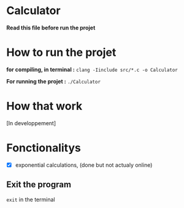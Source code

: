 # Calculator

**Read this file before run the projet**

# How to run the projet 

**for compiling, in terminal :**
`clang -Iinclude src/*.c -o Calculator`

**For running the projet :**
`./Calculator`

# How that work
[In developpement]


# Fonctionalitys
- [X] exponential calculations, (done but not actualy online)

## Exit the program
`exit` in the terminal
